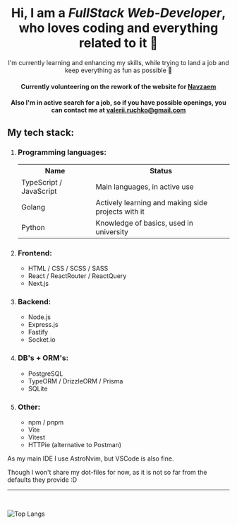 <div align="center">
	<h1> Hi, I am a <em>FullStack Web-Developer</em>, who loves coding and everything related to it 👀 </h1>
		<p>I'm currently learning and enhancing my skills, while trying to land a job and keep everything as fun as possible 💃</p>

<h4>Currently volunteering on the rework of the website for <a href="https://navzaem.com/">Navzaem</a></h4>
<h4>Also I'm in active search for a job, so if you have possible openings, you can contact me at <a href="mailto:valerii.ruchko@gmail.com">valerii.ruchko@gmail.com</a></h4>
</div>
<h2>My tech stack:</h2>

  1. ### Programming languages:
		<table>
			<tr>
				<th>Name</th>
				<th>Status</th>
			</tr>
			<tr>
				<td>TypeScript / JavaScript</td>
				<td>Main languages, in active use</td>
			</tr>
			<tr>
				<td>Golang</td>
				<td>Actively learning and making side projects with it</td>
			</tr>
			<tr>
				<td>Python</td>
				<td>Knowledge of basics, used in university</td>
			</tr>
		</table>
2. ### Frontend:
	<ul>
		<li>HTML / CSS / SCSS / SASS</li>
		<li>React / ReactRouter / ReactQuery </li>
		<li>Next.js</li>
	</ul>
3. ### Backend:
	<ul>
		<li>Node.js</li>
		<li>Express.js</li>
		<li>Fastify</li>
		<li>Socket.io</li>
	</ul>
4. ### DB's + ORM's:
	<ul>
		<li>PostgreSQL</li>
		<li>TypeORM / DrizzleORM / Prisma</li>
		<li>SQLite</li>
	</ul>
5. ### Other:
	<ul>
		<li>npm / pnpm</li>
		<li>Vite</li>
		<li>Vitest</li>
		<li>HTTPie (alternative to Postman)</li>
	</ul>


<p>As my main IDE I use AstroNvim, but VSCode is also fine. <aside>Though I won't share my dot-files for now, as it is not so far from the defaults they provide :D</aside></p>

<hr/>
<br/>


![Top Langs](https://github-readme-stats.vercel.app/api/top-langs/?username=valeriiruchko&size_weight=0.5&count_weight=0.5&layout=pie)

<!--
**ValeriiRuchko/ValeriiRuchko** is a ✨ _special_ ✨ repository because its `README.md` (this file) appears on your GitHub profile.

Here are some ideas to get you started:

- 🔭 I’m currently working on ...
- 🌱 I’m currently learning ...
- 👯 I’m looking to collaborate on ...
- 🤔 I’m looking for help with ...
- 💬 Ask me about ...
- 📫 How to reach me: ...
- 😄 Pronouns: ...
- ⚡ Fun fact: ...
-->
